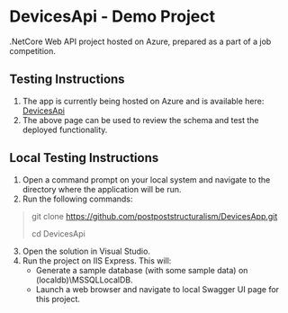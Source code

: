 # DevicesApi - Demo Project

.NetCore Web API project hosted on Azure, prepared as a part of a job competition.

## Testing Instructions
1. The app is currently being hosted on Azure and is available here: [DevicesApi](https://devicesapi20210927055518.azurewebsites.net/swagger/index.html)
2. The above page can be used to review the schema and test the deployed functionality.

## Local Testing Instructions
1. Open a command prompt on your local system and navigate to the directory where the application will be run.
2. Run the following commands: 
  > git clone https://github.com/postpoststructuralism/DevicesApp.git
  > 
  > cd DevicesApi
3. Open the solution in Visual Studio.
4. Run the project on IIS Express. This will:
   - Generate a sample database (with some sample data) on (localdb)\\MSSQLLocalDB.
   - Launch a web browser and navigate to local Swagger UI page for this project.
